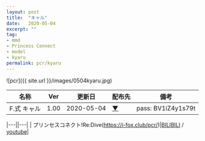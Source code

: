 ```yaml
---
layout: post
title:  "キャル"
date:   2020-05-04
excerpt: ""
tag:
- mmd
- Princess Connect
- model
- kyaru
permalink: pcr/kyaru
---
```


![pcr]({{ site.url }}/images/0504kyaru.jpg)




| 名称 | Ver | 更新日 | 配布先 | 備考 |
|---|---|---|---|---|
| F.式 キャル | 1.00 | 2020-05-04 | [▼](https://bowlroll.net/file/225177) | pass: BV1iZ4y1s79t |


|---||---|
| プリンセスコネクト!Re:Dive(https://i-fox.club/pcr/)|[BILIBILI](https://www.bilibili.com/video/BV1iZ4y1s79t/) / [youtube](https://youtu.be/st-bW4whusQ)|
